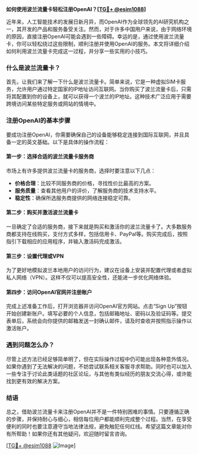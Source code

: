 **如何使用波兰流量卡轻松注册OpenAI？[[TG💪+ @esim1088](https://t.me/s/esim1088)]**

近年来，人工智能技术的发展日新月异，而OpenAI作为全球领先的AI研究机构之一，其开发的产品和服务备受关注。然而，对于许多中国用户来说，由于网络环境的原因，直接注册OpenAI可能会遇到一些障碍。幸运的是，通过使用波兰流量卡，你可以轻松绕过这些限制，顺利注册并使用OpenAI的服务。本文将详细介绍如何利用波兰流量卡完成这一过程，并分享一些实用的小技巧。

### 什么是波兰流量卡？

首先，让我们来了解一下什么是波兰流量卡。简单来说，它是一种虚拟SIM卡服务，允许用户通过特定国家的IP地址访问互联网。当你购买了波兰流量卡后，只需将其配置到你的设备上，就可以获得一个波兰的IP地址。这种技术广泛应用于需要跨境访问某些特定服务或网站的情境中。

### 注册OpenAI的基本步骤

要成功注册OpenAI，你需要确保自己的设备能够稳定连接到国际互联网，并且具备一定的英文基础。以下是具体的操作流程：

#### 第一步：选择合适的波兰流量卡服务商
市场上有许多提供波兰流量卡的服务商，选择时要注意以下几点：
- **价格合理**：比较不同服务商的价格，寻找性价比最高的方案。
- **服务质量**：查看其他用户的评价，了解服务商的技术支持水平。
- **稳定性**：确保所选服务商提供的网络连接稳定可靠。

#### 第二步：购买并激活波兰流量卡
一旦确定了合适的服务商，接下来就是购买和激活你的波兰流量卡了。大多数服务商都支持在线购买，支付方式多样，包括信用卡、PayPal等。购买完成后，按照指引下载相应的应用程序，并输入激活码完成激活。

#### 第三步：设置代理或VPN
为了更好地模拟波兰本地用户的访问行为，建议在设备上安装并配置代理或者虚拟私人网络（VPN）。这样不仅可以提高安全性，还能进一步优化网络体验。

#### 第四步：访问OpenAI官网并注册账户
完成上述准备工作后，打开浏览器并访问OpenAI官方网站。点击“Sign Up”按钮开始创建新账户。填写必要的个人信息，包括邮箱地址、密码以及验证码等。提交表单后，系统会向你提供的邮箱发送一封确认邮件，请及时查收并按照指示操作以激活账户。

### 遇到问题怎么办？

尽管上述方法已经足够简单明了，但在实际操作过程中仍可能出现各种意外情况。如果你遇到了无法解决的问题，不妨尝试联系相关客服寻求帮助。同时也可以加入一些专注于讨论此类话题的社区论坛，与其他有类似经历的朋友交流心得，或许能找到更有效的解决方案。

### 结语

总之，借助波兰流量卡来注册OpenAI并不是一件特别困难的事情。只要遵循正确的步骤，并保持耐心与细心，相信每位用户都能顺利完成整个过程。当然，在享受便利的同时也要注意遵守当地法律法规，避免触犯任何红线。希望这篇文章能对你有所帮助！如果你还有其他疑问，欢迎随时留言咨询。

[[TG💪+ @esim1088](https://t.me/s/esim1088) ![Image](https://i.postimg.cc/4NQfJmqS/Snipaste-2025-05-13-00-14-12.png)]